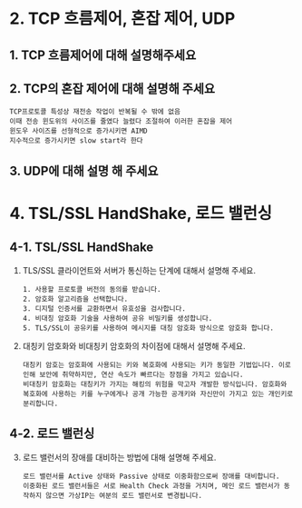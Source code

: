 # 2. TCP 흐름제어, 혼잡 제어, UDP

## 1. TCP 흐름제어에 대해 설명해주세요

## 2. TCP의 혼잡 제어에 대해 설명해 주세요
```
TCP프로토콜 특성상 재전송 작업이 반복될 수 밖에 없음
이때 전송 윈도위의 사이즈를 줄였다 늘렸다 조절하여 이러한 혼잡을 제어
윈도우 사이즈를 선형적으로 증가시키면 AIMD
지수적으로 증가시키면 slow start라 한다
```
## 3. UDP에 대해 설명 해 주세요

# 4. TSL/SSL HandShake, 로드 밸런싱
## 4-1. TSL/SSL HandShake
1. TLS/SSL 클라이언트와 서버가 통신하는 단계에 대해서 설명해 주세요.
    ``` 
    1. 사용할 프로토콜 버전의 동의를 받습니다.
    2. 암호화 알고리즘을 선택합니다.
    3. 디지털 인증서를 교환하면서 유효성을 검사합니다.
    4. 비대칭 암호화 기술을 사용하여 공유 비밀키를 생성합니다.
    5. TLS/SSL이 공유키를 사용하여 메시지를 대칭 암호화 방식으로 암호화 합니다.
    ``` 
2. 대칭키 암호화와 비대칭키 암호화의 차이점에 대해서 설명해 주세요.
    ```
    대칭키 암호는 암호화에 사용되는 키와 복호화에 사용되는 키가 동일한 기법입니다. 이로 인해 보안에 취약하지만, 연산 속도가 빠르다는 장점을 가지고 있습니다.
    비대칭키 암호화는 대칭키가 가지는 해킹의 위험을 막고자 개발한 방식입니다. 암호화와 복호화에 사용하는 키를 누구에게나 공개 가능한 공개키와 자신만이 가지고 있는 개인키로 분리합니다.

    ```
## 4-2. 로드 밸런싱
3. 로드 밸런서의 장애를 대비하는 방법에 대해 설명해 주세요.
    ```
    로드 밸런서를 Active 상태와 Passive 상태로 이중화함으로써 장애를 대비합니다.
    이중화된 로드 밸런서들은 서로 Health Check 과정을 거치며, 메인 로드 밸런서가 동작하지 않으면 가상IP는 여분의 로드 밸런서로 변경됩니다.
    ```
    
